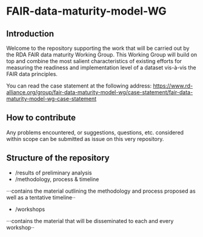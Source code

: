 # FAIR-data-maturity-model-WG
## Introduction
Welcome to the repository supporting the work that will be carried out by the RDA FAIR data maturity Working Group. This Working Group will build on top and combine the most salient characteristics of existing efforts for measuring the readiness and implementation level of a dataset vis-à-vis the FAIR data principles.

You can read the case statement at the following address:
https://www.rd-alliance.org/group/fair-data-maturity-model-wg/case-statement/fair-data-maturity-model-wg-case-statement

## How to contribute
Any problems encountered, or suggestions, questions, etc. considered within scope can be submitted as issue on this very repository. 

## Structure of the repository
- /results of preliminary analysis
- /methodology, process & timeline

⋅⋅⋅contains the material outlining the methodology and process proposed as well as a tentative timeline⋅⋅

- /workshops

⋅⋅⋅contains the material that will be disseminated to each and every workshop⋅⋅
